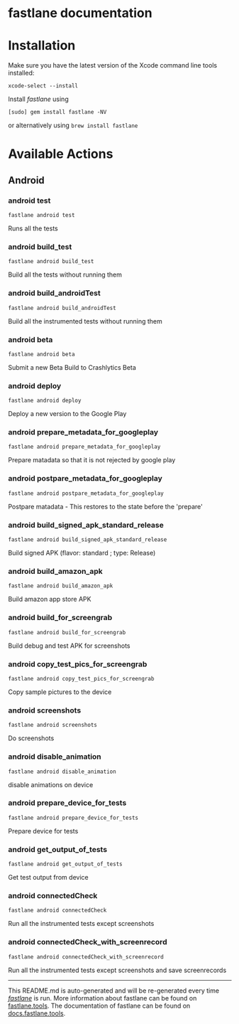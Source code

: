 fastlane documentation
================
# Installation

Make sure you have the latest version of the Xcode command line tools installed:

```
xcode-select --install
```

Install _fastlane_ using
```
[sudo] gem install fastlane -NV
```
or alternatively using `brew install fastlane`

# Available Actions
## Android
### android test
```
fastlane android test
```
Runs all the tests
### android build_test
```
fastlane android build_test
```
Build all the tests without running them
### android build_androidTest
```
fastlane android build_androidTest
```
Build all the instrumented tests without running them
### android beta
```
fastlane android beta
```
Submit a new Beta Build to Crashlytics Beta
### android deploy
```
fastlane android deploy
```
Deploy a new version to the Google Play
### android prepare_metadata_for_googleplay
```
fastlane android prepare_metadata_for_googleplay
```
Prepare matadata so that it is not rejected by google play
### android postpare_metadata_for_googleplay
```
fastlane android postpare_metadata_for_googleplay
```
Postpare matadata - This restores to the state before the 'prepare'
### android build_signed_apk_standard_release
```
fastlane android build_signed_apk_standard_release
```
Build signed APK (flavor: standard ; type: Release)
### android build_amazon_apk
```
fastlane android build_amazon_apk
```
Build amazon app store APK
### android build_for_screengrab
```
fastlane android build_for_screengrab
```
Build debug and test APK for screenshots
### android copy_test_pics_for_screengrab
```
fastlane android copy_test_pics_for_screengrab
```
Copy sample pictures to the device
### android screenshots
```
fastlane android screenshots
```
Do screenshots
### android disable_animation
```
fastlane android disable_animation
```
disable animations on device
### android prepare_device_for_tests
```
fastlane android prepare_device_for_tests
```
Prepare device for tests
### android get_output_of_tests
```
fastlane android get_output_of_tests
```
Get test output from device
### android connectedCheck
```
fastlane android connectedCheck
```
Run all the instrumented tests except screenshots
### android connectedCheck_with_screenrecord
```
fastlane android connectedCheck_with_screenrecord
```
Run all the instrumented tests except screenshots and save screenrecords

----

This README.md is auto-generated and will be re-generated every time [_fastlane_](https://fastlane.tools) is run.
More information about fastlane can be found on [fastlane.tools](https://fastlane.tools).
The documentation of fastlane can be found on [docs.fastlane.tools](https://docs.fastlane.tools).
